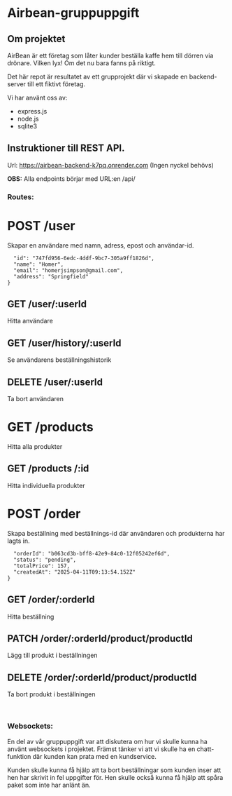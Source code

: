 # Airbean-gruppuppgift

## Om projektet

AirBean är ett företag som låter kunder beställa kaffe hem till dörren via drönare.
Vilken lyx! Om det nu bara fanns på riktigt.

Det här repot är resultatet av ett grupprojekt där vi skapade en backend-server
till ett fiktivt företag.

Vi har använt oss av:
- express.js
- node.js
- sqlite3


## Instruktioner till REST API.
Url:  https://airbean-backend-k7pq.onrender.com
(Ingen nyckel behövs)

**OBS:** Alla endpoints börjar med URL:en /api/

### Routes:

# POST /user
Skapar en användare med namn, adress, epost och användar-id.
```{
  "id": "747fd956-6edc-4ddf-9bc7-305a9ff1826d",
  "name": "Homer",
  "email": "homerjsimpson@gmail.com",
  "address": "Springfield"
}
```

## GET /user/:userId
Hitta användare

## GET /user/history/:userId
Se användarens beställningshistorik

## DELETE /user/:userId
Ta bort användaren


# GET /products 
Hitta alla produkter

## GET /products /:id
Hitta individuella produkter


# POST /order 
Skapa beställning med beställnings-id där användaren och produkterna har lagts in. 
```{
  "orderId": "b063cd3b-bff8-42e9-84c0-12f05242ef6d",
  "status": "pending",
  "totalPrice": 157,
  "createdAt": "2025-04-11T09:13:54.152Z"
}
```

## GET /order/:orderId
Hitta beställning

## PATCH /order/:orderId/product/productId
Lägg till produkt i beställningen

## DELETE /order/:orderId/product/productId
Ta bort produkt i beställningen



<br>

### Websockets:
En del av vår gruppuppgift var att diskutera om hur vi skulle kunna ha använt websockets i projektet.
Främst tänker vi att vi skulle ha en chatt-funktion där kunden kan prata med en kundservice.

Kunden skulle kunna få hjälp att ta bort beställningar som kunden inser att hen har skrivit in fel uppgifter för.
Hen skulle också kunna få hjälp att spåra paket som inte har anlänt än.
